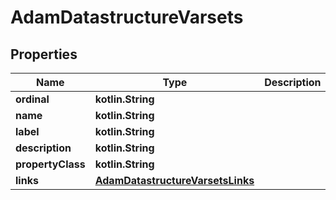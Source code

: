 
# AdamDatastructureVarsets

## Properties
| Name | Type | Description | Notes |
| ------------ | ------------- | ------------- | ------------- |
| **ordinal** | **kotlin.String** |  |  [optional] |
| **name** | **kotlin.String** |  |  [optional] |
| **label** | **kotlin.String** |  |  [optional] |
| **description** | **kotlin.String** |  |  [optional] |
| **propertyClass** | **kotlin.String** |  |  [optional] |
| **links** | [**AdamDatastructureVarsetsLinks**](AdamDatastructureVarsetsLinks.md) |  |  [optional] |



